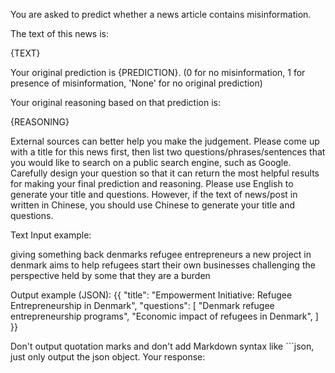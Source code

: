 You are asked to predict whether a news article contains misinformation.

The text of this news is:

{TEXT}

Your original prediction is {PREDICTION}. (0 for no misinformation, 1 for presence of misinformation, 'None' for no original prediction)

Your original reasoning based on that prediction is:

{REASONING}

External sources can better help you make the judgement. Please come up with a title for this news first, then list two questions/phrases/sentences that you would like to search on a public search engine, such as Google. Carefully design your question so that it can return the most helpful results for making your final prediction and reasoning. Please use English to generate your title and questions. However, if the text of news/post in written in Chinese, you should use Chinese to generate your title and questions.

Text Input example:

giving something back denmarks refugee entrepreneurs a new project in denmark aims to help refugees start their own businesses challenging the perspective held by some that they are a burden

Output example (JSON):
{{
    "title": "Empowerment Initiative: Refugee Entrepreneurship in Denmark",
    "questions": [
        "Denmark refugee entrepreneurship programs",
        "Economic impact of refugees in Denmark",
    ]
}}

Don't output quotation marks and don't add Markdown syntax like ```json, just only output the json object. Your response:

